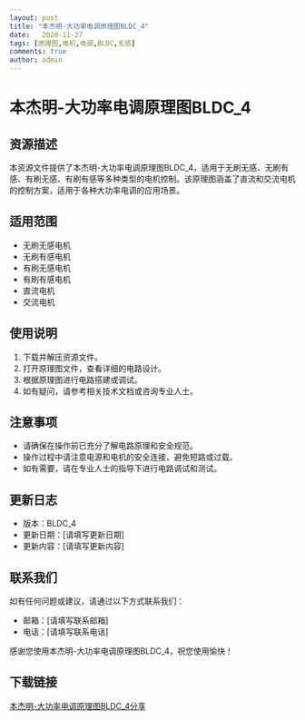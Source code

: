 ```yaml
---
layout: post
title: "本杰明-大功率电调原理图BLDC_4"
date:   2020-11-27
tags: [原理图,电机,电调,BLDC,无感]
comments: true
author: admin
---
```

# 本杰明-大功率电调原理图BLDC_4

## 资源描述
本资源文件提供了本杰明-大功率电调原理图BLDC_4，适用于无刷无感、无刷有感、有刷无感、有刷有感等多种类型的电机控制。该原理图涵盖了直流和交流电机的控制方案，适用于各种大功率电调的应用场景。

## 适用范围
- 无刷无感电机
- 无刷有感电机
- 有刷无感电机
- 有刷有感电机
- 直流电机
- 交流电机

## 使用说明
1. 下载并解压资源文件。
2. 打开原理图文件，查看详细的电路设计。
3. 根据原理图进行电路搭建或调试。
4. 如有疑问，请参考相关技术文档或咨询专业人士。

## 注意事项
- 请确保在操作前已充分了解电路原理和安全规范。
- 操作过程中请注意电源和电机的安全连接，避免短路或过载。
- 如有需要，请在专业人士的指导下进行电路调试和测试。

## 更新日志
- 版本：BLDC_4
- 更新日期：[请填写更新日期]
- 更新内容：[请填写更新内容]

## 联系我们
如有任何问题或建议，请通过以下方式联系我们：
- 邮箱：[请填写联系邮箱]
- 电话：[请填写联系电话]

感谢您使用本杰明-大功率电调原理图BLDC_4，祝您使用愉快！

## 下载链接

[本杰明-大功率电调原理图BLDC_4分享](https://pan.quark.cn/s/a0e3caa8904a)